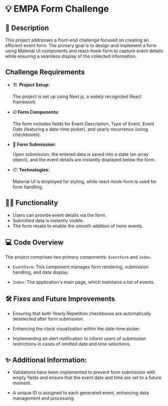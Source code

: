 # 💡 EMPA Form Challenge

## 💬 Description

This project addresses a front-end challenge focused on creating an efficient event form. The primary goal is to design and implement a form using Material UI components and react-hook-form to capture event details while ensuring a seamless display of the collected information.

## Challenge Requirements

- 🏗️ **Project Setup:**  

    The project is set up using Next.js, a widely recognized React framework.

- ☑️ **Form Components:**

    The form includes fields for Event Description, Type of Event, Event Date (featuring a date-time picker), and yearly recurrence (using checkboxes).

- 📝 **Form Submission:** 
    
    Upon submission, the entered data is saved into a state (an array object), and the event details are instantly displayed below the form.

- 📦 **Technologies:**

    Material UI is employed for styling, while react-hook-form is used for form handling.

## 👩‍💻 Functionality

- Users can provide event details via the form.
- Submitted data is instantly visible.
- The form resets to enable the smooth addition of more events.

## 💻 Code Overview

The project comprises two primary components: `EventForm` and `Index`.

- `EventForm`: This component manages form rendering, submission handling, and data display.

- `Index`: The application's main page, which maintains a list of events.


## 🛠️ Fixes and Future Improvements

- Ensuring that both Yearly Repetition checkboxes are automatically deselected after form submission.

- Enhancing the clock visualization within the date-time picker.

- Implementing an alert notification to inform users of submission restrictions in cases of omitted date and time selections.

## ✨ Additional Information:

- Validations have been implemented to prevent form submission with empty fields and ensure that the event date and time are set to a future moment.

- A unique ID is assigned to each generated event, enhancing data management and processing.



